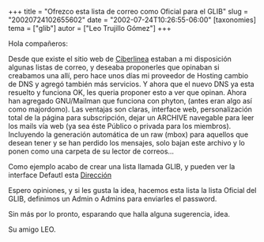 +++
title = "Ofrezco esta lista de correo como Oficial para el GLIB"
slug = "20020724102655602"
date = "2002-07-24T10:26:55-06:00"
[taxonomies]
tema = ["glib"]
autor = ["Leo Trujillo Gómez"]
+++

Hola compañeros:

Desde que existe el sitio web de [Ciberlinea](http://ciberlinea.com)
estaban a mi disposición algunas listas de correo, y deseaba proponerles
que opinaban si creabamos una allí, pero hace unos días mi proveedor de
Hosting cambio de DNS y agregó también más servicios. Y ahora que el
nuevo DNS ya esta resuelto y funciona OK, les queria proponer esto a ver
que opinan.
Ahora han agregado GNU/Mailman que funciona con phyton, (antes eran algo
así como majordomo).
Las ventajas son claras, interface web, personalización total de la
página para subscripción, dejar un ARCHIVE navegable para leer los mails
vía web (ya sea éste Público o privada para los miembros). Incluyendo la
generación automática de un raw (mbox) para aquellos que desean tener y
se han perdido los mensajes, solo bajan este archivo y lo ponen como una
carpeta de su lector de correos...

<!-- more -->
Como ejemplo acabo de crear una lista llamada GLIB, y pueden ver la
interface Defautl esta
[Dirección](http://net.servidorhost.com/mailman/listinfo/glib_ciberlinea.com)

Espero opiniones, y si les gusta la idea, hacemos esta lista la lista
Oficial del GLIB, definimos un Admin o Admins para enviarles el
password.

Sin más por lo pronto, esparando que halla alguna sugerencia, idea.

Su amigo LEO.

